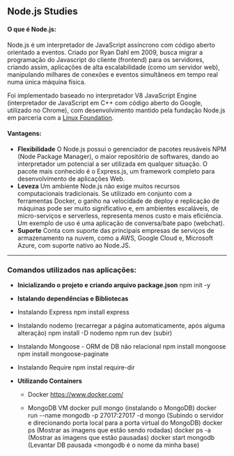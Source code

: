## Node.js Studies

#### O que é Node.js:
Node.js é um interpretador de JavaScript assíncrono com código aberto orientado a eventos.
Criado por Ryan Dahl em 2009, busca migrar a programação do Javascript do cliente (frontend) para os servidores, criando assim, aplicações de alta escalabilidade (como um servidor web), manipulando milhares de conexões e eventos simultâneos em tempo real numa única máquina física.

Foi implementado baseado no interpretador V8 JavaScript Engine (interpretador de JavaScript em C++ com código aberto do Google, utilizado no Chrome), com desenvolvimento mantido pela fundação Node.js em parceria com a [Linux Foundation](http://https://pt.wikipedia.org/wiki/Linux_Foundation "Linux Foundation").

#### Vantagens:
- **Flexibilidade**
	O Node.js possui o gerenciador de pacotes reusáveis NPM (Node Package Manager), o maior repositório de softwares, dando ao interpretador um potencial a ser utilizada em qualquer situação. O pacote mais conhecido é o Express.js, um framework completo para desenvolvimento de aplicações Web.
- **Leveza**
	Um ambiente Node.js não exige muitos recursos computacionais tradicionais. Se utilizado em conjunto com a ferramentas Docker, o ganho na velocidade de deploy e replicação de máquinas pode ser muito significativo e, em ambientes escaláveis, de micro-serviços e serverless, representa menos custo e mais eficiência. Um exemplo de uso é uma aplicação de conversa/bate papo (webchat).
- **Suporte**
	Conta com suporte das principais empresas de serviços de armazenamento na nuvem, como a AWS, Google Cloud e, Microsoft Azure, com suporte nativo ao Node.JS.

------------

### Comandos utilizados nas aplicações:
- **Inicializando o projeto e criando arquivo package.json**
	npm init -y

- **Istalando dependências e Bibliotecas**
- Instalando Express
	npm install express

- Instalando nodemo (recarregar a página automaticamente, após alguma alteração)
	npm install -D nodemo
	npm run dev (subir)

- Instalando Mongoose - ORM de DB não relacional
	npm install mongoose
	npm install mongoose-paginate

- Instalando Require
	npm instal require-dir


- **Utilizando Containers**
	- Docker
https://www.docker.com/

	- MongoDB VM
	docker pull mongo (instalando o MongoDB)
	docker run --name mongodb -p 27017:27017 -d mongo (Subindo o servidor e direcionando porta local para a porta virtual do MongoDB)
	docker ps (Mostrar as imagens que estão sendo rodadas)
	docker ps -a (Mostrar as imagens que estão pausadas)
	docker start mongodb (Levantar DB pausada <mongodb é o nome da minha base)